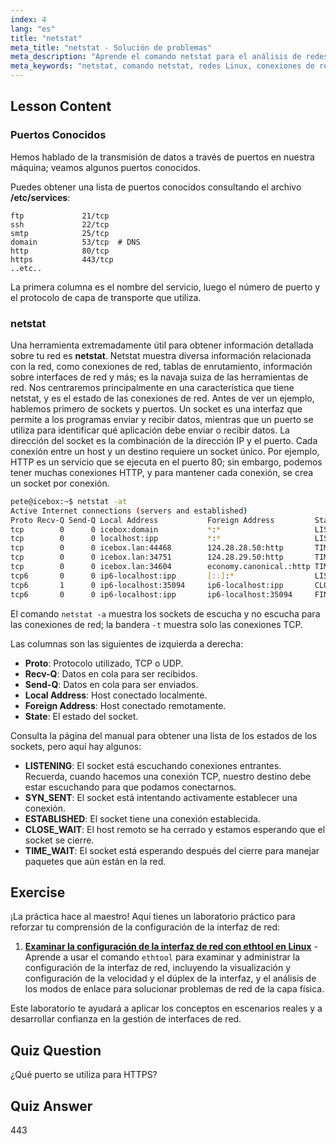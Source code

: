 ```yaml
---
index: 4
lang: "es"
title: "netstat"
meta_title: "netstat - Solución de problemas"
meta_description: "Aprende el comando netstat para el análisis de redes en Linux. Comprende las conexiones de red, puertos y sockets con esta guía para principiantes."
meta_keywords: "netstat, comando netstat, redes Linux, conexiones de red, tutorial Linux, principiante, guía"
---
```


## Lesson Content

### Puertos Conocidos

Hemos hablado de la transmisión de datos a través de puertos en nuestra máquina; veamos algunos puertos conocidos.

Puedes obtener una lista de puertos conocidos consultando el archivo **/etc/services**:

```plaintext
ftp             21/tcp
ssh             22/tcp
smtp            25/tcp
domain          53/tcp  # DNS
http            80/tcp
https           443/tcp
..etc..
```

La primera columna es el nombre del servicio, luego el número de puerto y el protocolo de capa de transporte que utiliza.

### netstat

Una herramienta extremadamente útil para obtener información detallada sobre tu red es **netstat**. Netstat muestra diversa información relacionada con la red, como conexiones de red, tablas de enrutamiento, información sobre interfaces de red y más; es la navaja suiza de las herramientas de red. Nos centraremos principalmente en una característica que tiene netstat, y es el estado de las conexiones de red. Antes de ver un ejemplo, hablemos primero de sockets y puertos. Un socket es una interfaz que permite a los programas enviar y recibir datos, mientras que un puerto se utiliza para identificar qué aplicación debe enviar o recibir datos. La dirección del socket es la combinación de la dirección IP y el puerto. Cada conexión entre un host y un destino requiere un socket único. Por ejemplo, HTTP es un servicio que se ejecuta en el puerto 80; sin embargo, podemos tener muchas conexiones HTTP, y para mantener cada conexión, se crea un socket por conexión.

```bash
pete@icebox:~$ netstat -at
Active Internet connections (servers and established)
Proto Recv-Q Send-Q Local Address           Foreign Address         State
tcp        0      0 icebox:domain           *:*                     LISTEN
tcp        0      0 localhost:ipp           *:*                     LISTEN
tcp        0      0 icebox.lan:44468        124.28.28.50:http       TIME_WAIT
tcp        0      0 icebox.lan:34751        124.28.29.50:http       TIME_WAIT
tcp        0      0 icebox.lan:34604        economy.canonical.:http TIME_WAIT
tcp6       0      0 ip6-localhost:ipp       [::]:*                  LISTEN
tcp6       1      0 ip6-localhost:35094     ip6-localhost:ipp       CLOSE_WAIT
tcp6       0      0 ip6-localhost:ipp       ip6-localhost:35094     FIN_WAIT2
```

El comando `netstat -a` muestra los sockets de escucha y no escucha para las conexiones de red; la bandera `-t` muestra solo las conexiones TCP.

Las columnas son las siguientes de izquierda a derecha:

- **Proto**: Protocolo utilizado, TCP o UDP.
- **Recv-Q**: Datos en cola para ser recibidos.
- **Send-Q**: Datos en cola para ser enviados.
- **Local Address**: Host conectado localmente.
- **Foreign Address**: Host conectado remotamente.
- **State**: El estado del socket.

Consulta la página del manual para obtener una lista de los estados de los sockets, pero aquí hay algunos:

- **LISTENING**: El socket está escuchando conexiones entrantes. Recuerda, cuando hacemos una conexión TCP, nuestro destino debe estar escuchando para que podamos conectarnos.
- **SYN_SENT**: El socket está intentando activamente establecer una conexión.
- **ESTABLISHED**: El socket tiene una conexión establecida.
- **CLOSE_WAIT**: El host remoto se ha cerrado y estamos esperando que el socket se cierre.
- **TIME_WAIT**: El socket está esperando después del cierre para manejar paquetes que aún están en la red.

## Exercise

¡La práctica hace al maestro! Aquí tienes un laboratorio práctico para reforzar tu comprensión de la configuración de la interfaz de red:

1. **[Examinar la configuración de la interfaz de red con ethtool en Linux](https://labex.io/es/labs/linux-examine-network-interface-settings-with-ethtool-in-linux-592759)** - Aprende a usar el comando `ethtool` para examinar y administrar la configuración de la interfaz de red, incluyendo la visualización y configuración de la velocidad y el dúplex de la interfaz, y el análisis de los modos de enlace para solucionar problemas de red de la capa física.

Este laboratorio te ayudará a aplicar los conceptos en escenarios reales y a desarrollar confianza en la gestión de interfaces de red.

## Quiz Question

¿Qué puerto se utiliza para HTTPS?

## Quiz Answer

443
